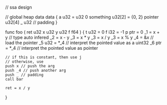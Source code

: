 // ssa design

// global heap data
data {
    a u32 = u32 0
    something u32[2] = {0, 2}
    pointer u32[4]
    _ u32 // padding
}

func foo (
	ret u32
    x u32
    y u32
    f f64
)
{
	t u32 = 0 
	f i32 = -1
	p ptr = 0
	_1 = x + y // type auto infered
	_2 = x - y
	_3 = x * y
	_3 = x / y
	_3 = x % y
	_4 = &x // load the pointer
	_5 u32 = *_4 // interpret the pointed value as a uint32
	_6 ptr = *_4 // interpret the pointed value as pointer
	
    // if this is constant, then use j
    // otherwise, use 
	push x // push the arg
	push _4 // push another arg
	push _ // padding
    call bar

	ret = x / y
}

